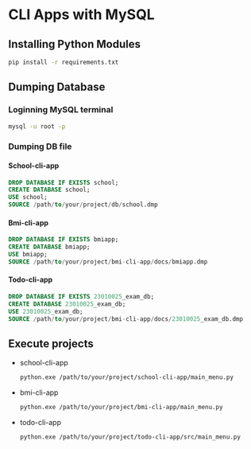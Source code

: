 # CLI Apps with MySQL

## Installing Python Modules

```bash
pip install -r requirements.txt
```

## Dumping Database

### Loginning MySQL terminal

```bash
mysql -u root -p
```

### Dumping DB file

#### School-cli-app

```sql
DROP DATABASE IF EXISTS school;
CREATE DATABASE school;
USE school;
SOURCE /path/to/your/project/db/school.dmp
```

#### Bmi-cli-app

```sql
DROP DATABASE IF EXISTS bmiapp;
CREATE DATABASE bmiapp;
USE bmiapp;
SOURCE /path/to/your/project/bmi-cli-app/docs/bmiapp.dmp
```

#### Todo-cli-app

```sql
DROP DATABASE IF EXISTS 23010025_exam_db;
CREATE DATABASE 23010025_exam_db;
USE 23010025_exam_db;
SOURCE /path/to/your/project/bmi-cli-app/docs/23010025_exam_db.dmp
```

## Execute projects

- school-cli-app

  ```bash
  python.exe /path/to/your/project/school-cli-app/main_menu.py
  ```

- bmi-cli-app

  ```bash
  python.exe /path/to/your/project/bmi-cli-app/main_menu.py
  ```

- todo-cli-app

  ```bash
  python.exe /path/to/your/project/todo-cli-app/src/main_menu.py
  ```
